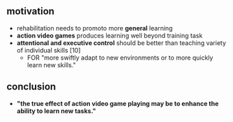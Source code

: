 <!-- META
{"title":"Learning, Attentional Control, and Action Video Games","link":"https://www.ncbi.nlm.nih.gov/pmc/articles/PMC3461277/","media":"netpage","tags":["game"],"short":{"en":"a","ja":"a"},"importance":3,"hasPage":true,"createdAt":1720922286.789,"updatedAt":1720922286.789}
META -->

## motivation

- rehabilitation needs to promoto more **general** learning
- **action video games** produces learning well beyond training task
- **attentional and executive control** should be better than teaching variety of individual skills [10]
  - FOR "more swiftly adapt to new environments or to more quickly learn new skills."

## conclusion

- **"the true effect of action video game playing may be to enhance the ability to learn new tasks."**
